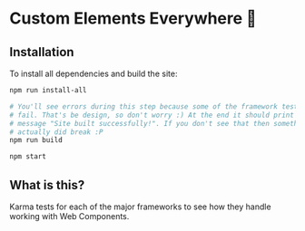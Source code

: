 # ️Custom Elements Everywhere 🍻

## Installation

To install all dependencies and build the site:

```bash
npm run install-all

# You'll see errors during this step because some of the framework tests
# fail. That's be design, so don't worry :) At the end it should print the
# message "Site built successfully!". If you don't see that then something
# actually did break :P
npm run build

npm start
```

## What is this?

Karma tests for each of the major frameworks to see how they handle working
with Web Components.
